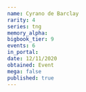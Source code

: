 ```yaml
---
name: Cyrano de Barclay
rarity: 4
series: tng
memory_alpha:
bigbook_tier: 9
events: 6
in_portal:
date: 12/11/2020
obtained: Event
mega: false
published: true
---
```



